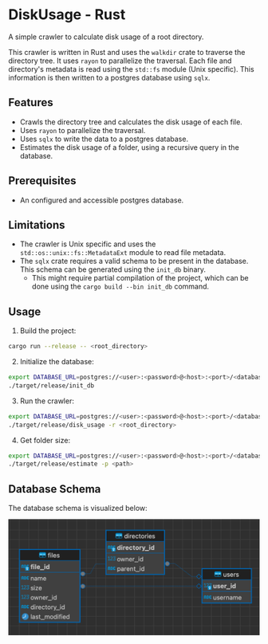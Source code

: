 # DiskUsage - Rust

A simple crawler to calculate disk usage of a root directory.

This crawler is written in Rust and uses the `walkdir` crate to traverse the directory tree. It uses `rayon` to parallelize the traversal. Each file and directory's metadata is read using the `std::fs` module (Unix specific). This information is then written to a postgres database using `sqlx`.

## Features
- Crawls the directory tree and calculates the disk usage of each file.
- Uses `rayon` to parallelize the traversal.
- Uses `sqlx` to write the data to a postgres database.
- Estimates the disk usage of a folder, using a recursive query in the database.

## Prerequisites
- An configured and accessible postgres database.

## Limitations
- The crawler is Unix specific and uses the `std::os::unix::fs::MetadataExt` module to read file metadata.
- The `sqlx` crate requires a valid schema to be present in the database. This schema can be generated using the `init_db` binary.
  - This might require partial compilation of the project, which can be done using the `cargo build --bin init_db` command. 

## Usage

1. Build the project:
```bash
cargo run --release -- <root_directory>
```
2. Initialize the database:
```bash
export DATABASE_URL=postgres://<user>:<password>@<host>:<port>/<database>
./target/release/init_db
```
3. Run the crawler:
```bash
export DATABASE_URL=postgres://<user>:<password>@<host>:<port>/<database>
./target/release/disk_usage -r <root_directory>
```

4. Get folder size:
```bash
export DATABASE_URL=postgres://<user>:<password>@<host>:<port>/<database>
./target/release/estimate -p <path>
```

## Database Schema

The database schema is visualized below:

![Database Schema](docs/assets/db_schema.png)